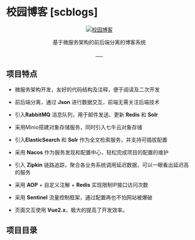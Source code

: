 # 校园博客 [scblogs]

<p align=center>
  <a href="http://www.scblogs.cn">
    <img src="http://image.scblogs.cn/scblogs-logo.png" alt="校园博客">
  </a>
</p>

<p align=center>
   基于微服务架构的前后端分离的博客系统
</p>
<p align="center">
<a target="_blank" href="https://github.com/stick-i/scblogs">
  <img src="https://img.shields.io/badge/JDK-1.8-green.svg" alt=""/>
  <img src="https://img.shields.io/badge/Springboot-2.6.6-green" alt=""/>
  <img src="https://img.shields.io/badge/SpringCloud-2021.0.2-green" alt=""/>
  <img src="https://img.shields.io/badge/SpringCloudAlibaba-2021.0.1.0-green" alt=""/>
  <img src="https://img.shields.io/badge/Vue-2.6.14-green" alt=""/>
  <img src="https://img.shields.io/badge/ElementUI-2.15.6-green" alt=""/>
</a></p>

## 项目特点

- 微服务架构开发，友好的代码结构及注释，便于阅读及二次开发
- 前后端分离，通过 **Json** 进行数据交互，前端无需关注后端技术
- 引入**RabbitMQ** 消息队列，用于邮件发送、更新 **Redis** 和 **Solr**
- 采用Minio搭建对象存储服务，同时引入七牛云对象存储
- 引入**ElasticSearch** 和 **Solr** 作为全文检索服务，并支持可插拔配置
- 采用 **Nacos** 作为服务发现和配置中心，轻松完成项目的配置的维护
- 引入 **Zipkin** 链路追踪，聚合各业务系统调用延迟数据，可以一眼看出延迟高的服务
- 采用 **AOP** + 自定义注解 + **Redis** 实现限制IP接口访问次数
- 采用 **Sentinel** 流量控制框架，通过配置再也不怕网站被爆破

- 页面交互使用 **Vue2.x**，极大的提高了开发效率。

## 项目目录

